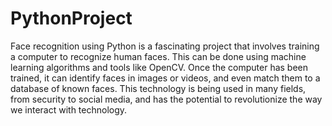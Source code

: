 # PythonProject
 Face recognition using Python is a fascinating project that involves training a computer to recognize human faces. This can be done using machine learning algorithms and tools like OpenCV. Once the computer has been trained, it can identify faces in images or videos, and even match them to a database of known faces. This technology is being used in many fields, from security to social media, and has the potential to revolutionize the way we interact with technology.
